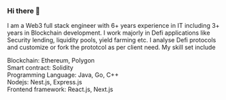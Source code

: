 ### Hi there 👋

I am a Web3 full stack engineer with 6+ years experience in IT including 3+ years in Blockchain development. I work majorly in Defi applications like Security lending, liquidity pools, yield farming etc. I analyse Defi protocols and customize or fork the prototcol as per client need. My skill set include

 Blockchain: Ethereum, Polygon <br>
 Smart contract: Solidity <br>
 Programming Language: Java, Go, C++ <br>
 Nodejs: Nest.js, Express.js <br>
 Frontend framework: React.js, Next.js <br>
